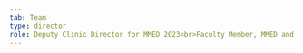 ```yaml
---
tab: Team
type: director
role: Deputy Clinic Director for MMED 2023<br>Faculty Member, MMED and DAIDD clinics
---
```

